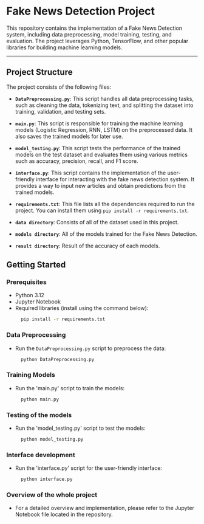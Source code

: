 # Fake News Detection Project

This repository contains the implementation of a Fake News Detection system, including data preprocessing, model training, testing, and evaluation. The project leverages Python, TensorFlow, and other popular libraries for building machine learning models.

---

## Project Structure

The project consists of the following files:

- **`DataPreprocessing.py`**: This script handles all data preprocessing tasks, such as cleaning the data, tokenizing text, and splitting the dataset into training, validation, and testing sets.
  
- **`main.py`**: This script is responsible for training the machine learning models (Logistic Regression, RNN, LSTM) on the preprocessed data. It also saves the trained models for later use.
  
- **`model_testing.py`**: This script tests the performance of the trained models on the test dataset and evaluates them using various metrics such as accuracy, precision, recall, and F1 score.

- **`interface.py`**: This script contains the implementation of the user-friendly interface for interacting with the fake news detection system. It provides a way to input new articles and obtain predictions from the trained models.

- **`requirements.txt`**: This file lists all the dependencies required to run the project. You can install them using `pip install -r requirements.txt`.

- **`data directory`**: Consists of all of the dataset used in this project.

- **`models directory`**: All of the models trained for the Fake News Detection.

- **`result directory`**: Result of the accuracy of each models.

## Getting Started

### Prerequisites

- Python 3.12
- Jupyter Notebook
- Required libraries (install using the command below):
  ```bash
    pip install -r requirements.txt
  
### Data Preprocessing

- Run the `DataPreprocessing.py` script to preprocess the data:

  ```bash
    python DataPreprocessing.py 

### Training Models

- Run the 'main.py' script to train the models:

  ```bash
    python main.py
  
### Testing of the models

- Run the 'model_testing.py' script to test the models:
  ```bash
    python model_testing.py
  
### Interface development

- Run the 'interface.py' script for the user-friendly interface:
  ```bash
    python interface.py
  
### Overview of the whole project

- For a detailed overview and implementation, please refer to the Jupyter Notebook file located in the repository.
  

